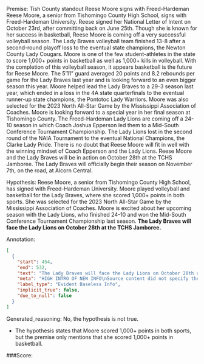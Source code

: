 
Premise:
Tish County standout Reese Moore signs with Freed-Hardeman
Reese Moore, a senior from Tishomingo County High School, signs with Freed-Hardeman University. Reese signed her National Letter of Intent on October 23rd, after committing back on June 25th.
Though she is known for her success in basketball, Reese Moore is coming off a very successful volleyball season. The Lady Braves volleyball team finished 13-8 after a second-round playoff loss to the eventual state champions, the Newton County Lady Cougars. Moore is one of the few student-athletes in the state to score 1,000+ points in basketball as well as 1,000+ kills in volleyball. With the completion of this volleyball season, it appears basketball is the future for Reese Moore.
The 5’11” guard averaged 20 points and 8.2 rebounds per game for the Lady Braves last year and is looking forward to an even bigger season this year. Moore helped lead the Lady Braves to a 29-3 season last year, which ended in a loss in the 4A state quarterfinals to the eventual runner-up state champions, the Pontotoc Lady Warriors. Moore was also selected for the 2023 North All-Star Game by the Mississippi Association of Coaches. Moore is looking forward to a special year in her final season at Tishomingo County.
The Freed-Hardeman Lady Lions are coming off a 24-10 season in which Coach Joshua Epperson led them to a Mid-South Conference Tournament Championship. The Lady Lions lost in the second round of the NAIA Tournament to the eventual National Champions, the Clarke Lady Pride. There is no doubt that Reese Moore will fit in well with the winning mindset of Coach Epperson and the Lady Lions.
Reese Moore and the Lady Braves will be in action on October 28th at the TCHS Jamboree. The Lady Braves will officially begin their season on November 7th, on the road, at Alcorn Central.

Hypothesis:
Reese Moore, a senior from Tishomingo County High School, has signed with Freed-Hardeman University. Moore played volleyball and basketball for the Lady Braves, where she scored 1,000+ points in both sports. She was selected for the 2023 North All-Star Game by the Mississippi Association of Coaches. Moore is excited about her upcoming season with the Lady Lions, who finished 24-10 and won the Mid-South Conference Tournament Championship last season. **The Lady Braves will face the Lady Lions on October 28th at the TCHS Jamboree.**

Annotation:
```json
[
  {
    "start": 454,
    "end": 532,
    "text": "The Lady Braves will face the Lady Lions on October 28th at the TCHS Jamboree.",
    "meta": "HIGH INTRO OF NEW INFO\nSource content did not specify the team that they will be playing against",
    "label_type": "Evident Baseless Info",
    "implicit_true": false,
    "due_to_null": false
  }
]
```

Generated_reasoning:
No, the hypothesis is not true. 
- The hypothesis states that Moore scored 1,000+ points in both sports, but the premise only mentions that she scored 1,000+ points in basketball.

###Score:

